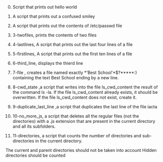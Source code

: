 0. Script that prints out hello world
1. A script that prints out a confused smiley
2. A script that prints out the contents of /etc/passwd file
3. 3-twofiles, prints the contents of two files
4. 4-lastlines, A script that prints out the last four lines of a file
5. 5-firstlines, A script that prints out the first ten lines of a file
6. 6-third_line, displays the thierd line
7. 7-file , creates a file named exactly \*\'Best School\'\*$\?\*\*\*\*\*:) containing the text Best School ending by a new line.


8. 8-cwd_state ,a script that writes into the file ls_cwd_content the result of the command ls -la. If the file ls_cwd_content already exists, it should be overwritten. If the file ls_cwd_content does not exist, create it.


9. 9-duplicate_last_line ,a script that duplicates the last line of the file iacta
10. 10-no_more_js, a script that deletes all the regular files (not the directories) with a .js extension that are present in the current directory and all its subfolders.
11. 11-directories, a script that counts the number of directories and sub-directories in the current directory.

The current and parent directories should not be taken into account
Hidden directories should be counted
